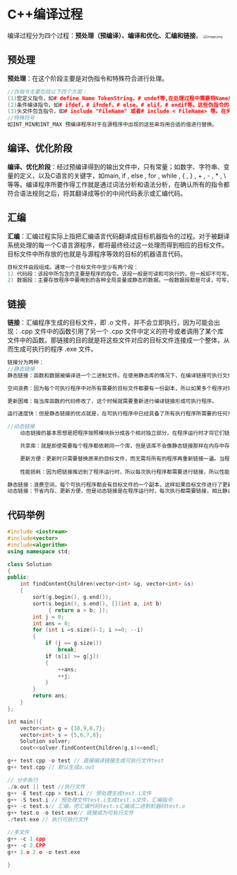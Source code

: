 
<!--
 * @Description: 
 * @code: 
 * @Author: Li Jiaxin
 * @Date: 2022-01-03 22:03:56
-->

# C++编译过程
编译过程分为四个过程：**预处理（预编译）、编译和优化、汇编和链接**。
<img src="https://pic.leetcode-cn.com/1612676946-HVvkdR-image.png" alt="image.png" style="zoom:50%;" />

## 预处理
**预处理**：在这个阶段主要是对伪指令和特殊符合进行处理。

```C++
//伪指令主要包括以下四个方面：
(1)宏定义指令，如# define Name TokenString，# undef等,在处理过程中需要将Name用TokenString替换，但作为字符串常量的 Name则不被替换。
(2)条件编译指令，如# ifdef，# ifndef，# else，# elif，# endif等。这些伪指令的引入使得程序员可以通过定义不同的宏来决定编译程序对哪些代码进行处理。预编译程序将根据有关的文件，将那些不必要的代码过滤掉。
(3)头文件包含指令，如# include "FileName" 或者# include < FileName> 等。在头文件中一般用伪指令# define定义了大量的宏（最常见的是字符常量），同时包含有各种外部符号的声明。采用头文件的目的主要是为了使某些定义可以供多个不同的C源程序使用。因为在需要用到这些定义的C源程序中，只需加上一条# include语句即可，而不必再在此文件中将这些定义重复一遍。预编译程序将把头文件中的定义统统都加入到它所产生的输出文件中，以供编译程序对之进行处理。
//特殊符号
如INT_MIN和INT_MAX 预编译程序对于在源程序中出现的这些串将用合适的值进行替换。  
```

## 编译、优化阶段

**编译、优化阶段**：经过预编译得到的输出文件中，只有常量；如数字、字符串、变量的定义，以及C语言的关键字，如main, if , else , for , while , { , } , + , - , * , \ 等等。编译程序所要作得工作就是通过词法分析和语法分析，在确认所有的指令都符合语法规则之后，将其翻译成等价的中间代码表示或汇编代码。

## 汇编
**汇编**：汇编过程实际上指把汇编语言代码翻译成目标机器指令的过程。对于被翻译系统处理的每一个C语言源程序，都将最终经过这一处理而得到相应的目标文件。目标文件中所存放的也就是与源程序等效的目标的机器语言代码。

```C++
目标文件由段组成。通常一个目标文件中至少有两个段：
1) 代码段：该段中所包含的主要是程序的指令。该段一般是可读和可执行的，但一般却不可写。
2) 数据段：主要存放程序中要用到的各种全局变量或静态的数据。一般数据段都是可读，可写，可执行的。
```

## 链接
**链接**：汇编程序生成的目标文件，即 .o 文件，并不会立即执行，因为可能会出现：.cpp 文件中的函数引用了另一个 .cpp 文件中定义的符号或者调用了某个库文件中的函数。那链接的目的就是将这些文件对应的目标文件连接成一个整体，从而生成可执行的程序 .exe 文件。

```C++
链接分为两种：
//静态链接
静态链接：函数和数据被编译进一个二进制文件。在使用静态库的情况下，在编译链接可执行文件时，链接器从库中复制这些函数和数据并把它们和应用程序的其它模块组合起来创建最终的可执行文件。

空间浪费：因为每个可执行程序中对所有需要的目标文件都要有一份副本，所以如果多个程序对同一个目标文件都有依赖，会出现同一个目标文件都在内存存在多个副本；

更新困难：每当库函数的代码修改了，这个时候就需要重新进行编译链接形成可执行程序。

运行速度快：但是静态链接的优点就是，在可执行程序中已经具备了所有执行程序所需要的任何东西，在执行的时候运行速度快。

//动态链接
    动态链接的基本思想是把程序按照模块拆分成各个相对独立部分，在程序运行时才将它们链接在一起形成一个完整的程序，而不是像静态链接一样把所有程序模块都链接成一个单独的可执行文件。

    共享库：就是即使需要每个程序都依赖同一个库，但是该库不会像静态链接那样在内存中存在多分，副本，而是这多个程序在执行时共享同一份副本；

    更新方便：更新时只需要替换原来的目标文件，而无需将所有的程序再重新链接一遍。当程序下一次运行时，新版本的目标文件会被自动加载到内存并且链接起来，程序就完成了升级的目标。
    
    性能损耗：因为把链接推迟到了程序运行时，所以每次执行程序都需要进行链接，所以性能会有一定损失。

静态链接：浪费空间，每个可执行程序都会有目标文件的一个副本，这样如果目标文件进行了更新操作，就需要重新进行编译链接生成可执行程序（更新困难）；优点就是执行的时候运行速度快，因为可执行程序具备了程序运行的所有内容。
动态链接：节省内存、更新方便，但是动态链接是在程序运行时，每次执行都需要链接，相比静态链接会有一定的性能损失。
```

## 代码举例

```C++
#include <iostream>
#include<vector>
#include<algorithm>
using namespace std;

class Solution
{
public:
    int findContentChildren(vector<int> &g, vector<int> &s)
    {
        sort(g.begin(), g.end());
        sort(s.begin(), s.end(), [](int a, int b)
             { return a > b; });
        int j = 0;
        int ans = 0;
        for (int i =s.size()-1; i >=0; --i)
        {
            if (j == g.size())
                break;
            if (s[i] >= g[j])
            {
                ++ans;
                ++j;
            }
        }
        return ans;
    }
};

int main(){
    vector<int> g = {10,9,8,7};
    vector<int> s = {5,6,7,8};
    Solution solver;
    cout<<solver.findContentChildren(g,s)<<endl;

g++ test.cpp -o test // 直接编译链接生成可执行文件test
g++ test.cpp // 默认生成a.out

// 分步执行
./a.out || test //执行文件
g++ -E test.cpp > test.i // 预处理生成test.i文件
g++ -S test.i // 预处理文件test.i生成test.s文件，汇编指令
g++ -c test.s// 汇编，把汇编代码test.s汇编成二进制机器码test.o
g++ test.o -o test.exe// 链接成为可执行文件
./test.exe // 执行可执行文件

//多文件
g++ -c 1.cpp
g++ -c 2.CPP
g++ 1.o 2.o -o test.exe

} 
```

